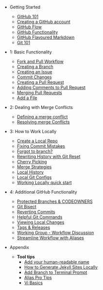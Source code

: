 - Getting Started
  - [GitHub 101](github_101.md)
  - [Creating a GitHub account](01_creating_an_account.md)
  - [GitHub Flow](03_github_flow.md)
  - [GitHub Functionality](github_functionality.md)
  - [GitHub Flavoured Markdown](github_flavoured_markdown.md)
  - [Git 101](02_git_101.md)

- 1: Basic Functionality
  - [Fork and Pull Workflow](app_fork_workflow.md)
  - [Creating a Branch](04_creating_a_branch.md)
  - [Creating an Issue](Creating_an_Issue.md)
  - [Commit Changes](commit_changes.md)
  - [Creating a Pull Request](07_Pushing_your_changes)
  - [Adding Comments to Pull Request](08_Adding_Comments_to_Pull_Request.md)
  - [Merging Pull Requests](09_merging_pull_requests.md)
  - [Add a File](add_a_file.md)

- 2: Dealing with Merge Conflicts
  - [Defining a merge conflict](12a_what_is_a_merge_conflict.md)
  - [Resolving merge Conflicts](12b_resolving_merge_conflicts.md)
  
- 3: How to Work Locally
  - [Create a Local Repo](18_create_local_repo.md)
  - [Fixing Commit Mistakes](19_fixing_commit_mistakes.md)
  - [Forgot to branch?](19_forgot_to_branch.md)
  - [Rewriting History with Git Reset](20_rewriting_history_git_reset.md)
  - [Cherry Picking](21_git_cherry_pick.md)
  - [Merge Strategies](22_merge_strategies_rebase.md)
  - [Local History](10_local_history.md)
  - [Local Git Configs](05_local_git_configs.md)
  - [Working Locally quick start](06_working_locally.md)

- 4: Additional GitHub Functionality
  - [Protected Branches & CODEOWNERS](17_protected_branches.md)
  - [Git Bisect](14_git_bisect.md)
  - [Reverting Commits](15_reverting_commits.md)
  - [Helpful Git Commands](16_helpful_git_commands.md)
  - [Viewing Local Changes](17_view_local_changes.md)
  - [Tags & Releases](17_tags_and_releases.md)
  - [Working Group - Workflow Discussion](17_workflow_discussion.md)
  - [Streamline Workflow with Aliases](11_streamline_workflow_with_aliases.md)

- Appendix
  - **Tool tips**
    - [Add your human-readable name](app_add_human_readable_name.md)
    - [How to Generate Jekyll Sites Locally](app_how_to_generate_locally.md)
    - [Add Branch to Terminal Prompt](app_git_branch_in_terminal.md)
    - [Alias Pro Tips](app_aliases.md)
    - [Vi Basics](app_vi_basics.md)

